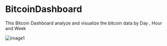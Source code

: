 <h1>BitcoinDashboard </h1>


<p>This Bitcoin Dashboard analyze and visualize the bitcoin data by Day , Hour and Week  </p>


![image1](https://user-images.githubusercontent.com/47419196/137403344-f347b183-587b-4398-8a65-093dacb00cdf.jpg)







